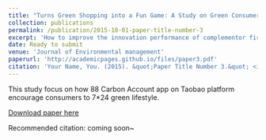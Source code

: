 ```yaml
---
title: "Turns Green Shopping into a Fun Game: A Study on Green Consumer Behavior on Taobao Platform with 88 Carbon Account."
collection: publications
permalink: /publication/2015-10-01-paper-title-number-3
excerpt: 'How to improve the innovation performance of complementor firms is not only the focus of platform owners, but also the purpose for complementor firms to participate in the platform ecosystem to carry out co-specialization activities. This paper adopts the fsQCA method to systematically analyze the core issue of which factors can effectively improve the exploratory and exploitative innovation performance of complementor firms in the whole process of value creation and capture in the digital platform ecosystem. '
date: Ready to submit
venue: 'Journal of Environmental management'
paperurl: 'http://academicpages.github.io/files/paper3.pdf'
citation: 'Your Name, You. (2015). &quot;Paper Title Number 3.&quot; <i>Journal 1</i>. 1(3).'
---
```

This study focus on how 88 Carbon Account app on Taobao platform encourage consumers to 7*24 green lifestyle.

[Download paper here](http://academicpages.github.io/files/paper3.pdf)

Recommended citation: coming soon~
